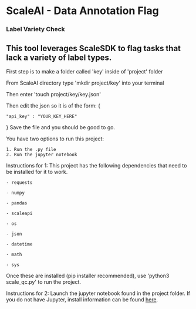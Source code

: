 # ScaleAI - Data Annotation Flag
### Label Variety Check
This tool leverages ScaleSDK to flag tasks that lack a variety of label types.  
---
First step is to make a folder called 'key' inside of 'project' folder

From ScaleAI directory type 'mkdir project/key' into your terminal 

Then enter 'touch project/key/key.json'

Then edit the json so it is of the form:
{

    "api_key" : "YOUR_KEY_HERE"

}
Save the file and you should be good to go.


You have two options to run this project:

    1. Run the .py file  
    2. Run the jupyter notebook


Instructions for 1:
This project has the following dependencies that need to be installed for it to work. 
    
    - requests
    
    - numpy 
    
    - pandas 
    
    - scaleapi
    
    - os
    
    - json
    
    - datetime 
    
    - math
    
    - sys
Once these are installed (pip installer recommended), use 'python3 scale_qc.py' to run the project.

Instructions for 2:
Launch the jupyter notebook found in the project folder.  If you do not have Jupyter, install information can be found [here](https://jupyter.org/install).
